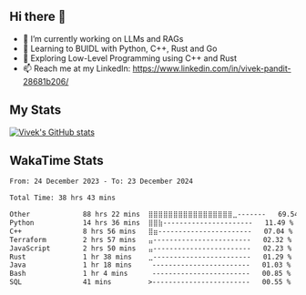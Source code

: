 ## Hi there 👋

- 🔭 I’m currently working on LLMs and RAGs
- 🌱 Learning to BUIDL with Python, C++, Rust and Go 
- 🤔 Exploring Low-Level Programming using C++ and Rust 
- 📫 Reach me at my LinkedIn: https://www.linkedin.com/in/vivek-pandit-28681b206/

## My Stats
[![Vivek's GitHub stats](https://github-readme-stats.vercel.app/api?username=ipanditi&show_icons=true&theme=dark)](https://ipanditi.github.io/)

## WakaTime Stats
<!--START_SECTION:waka-->

```txt
From: 24 December 2023 - To: 23 December 2024

Total Time: 38 hrs 43 mins

Other             88 hrs 22 mins  ⣿⣿⣿⣿⣿⣿⣿⣿⣿⣿⣿⣿⣿⣿⣿⣿⣿⣀-------   69.54 %
Python            14 hrs 36 mins  ⣿⣿⣷----------------------   11.49 %
C++               8 hrs 56 mins   ⣿⣶-----------------------   07.04 %
Terraform         2 hrs 57 mins   ⣤------------------------   02.32 %
JavaScript        2 hrs 50 mins   ⣤------------------------   02.23 %
Rust              1 hr 38 mins    ⣀------------------------   01.29 %
Java              1 hr 18 mins     ------------------------   01.03 %
Bash              1 hr 4 mins      ------------------------   00.85 %
SQL               41 mins         >------------------------   00.55 %
```

<!--END_SECTION:waka-->


